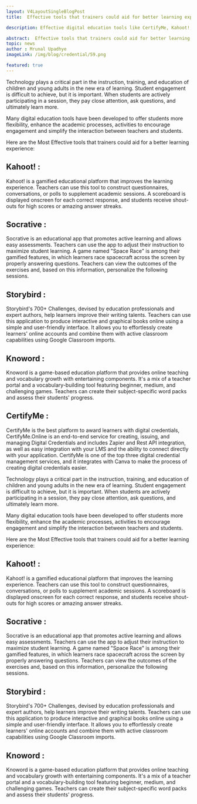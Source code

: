 ```yaml
---
layout: V4LayoutSingleBlogPost
title:  Effective tools that trainers could aid for better learning experience

description: Effective digital education tools like CertifyMe, Kahoot!, Socrative, Storybird, and Knoword enhance student engagement and learning outcomes.

abstract:  Effective tools that trainers could aid for better learning experience
topic: news
author : Mrunal Upadhye
imageLink: /img/blog/credential/59.png

featured: true
---
```


Technology plays a critical part in the instruction, training, and education of children and young adults in the new era of learning. Student engagement is difficult to achieve, but it is important. When students are actively participating in a session, they pay close attention, ask questions, and ultimately learn more.

Many digital education tools have been developed to offer students more flexibility, enhance the academic processes, activities to encourage engagement and simplify the interaction between teachers and students.

Here are the Most Effective tools that trainers could aid for a better learning experience:

## Kahoot! :

Kahoot! is a gamified educational platform that improves the learning experience. Teachers can use this tool to construct questionnaires, conversations, or polls to supplement academic sessions. A scoreboard is displayed onscreen for each correct response, and students receive shout-outs for high scores or amazing answer streaks.

## Socrative :

Socrative is an educational app that promotes active learning and allows easy assessments. Teachers can use the app to adjust their instruction to maximize student learning. A game named "Space Race" is among their gamified features, in which learners race spacecraft across the screen by properly answering questions. Teachers can view the outcomes of the exercises and, based on this information, personalize the following sessions.

## Storybird :

Storybird's 700+ Challenges, devised by education professionals and expert authors, help learners improve their writing talents. Teachers can use this application to produce interactive and graphical books online using a simple and user-friendly interface. It allows you to effortlessly create learners' online accounts and combine them with active classroom capabilities using Google Classroom imports. 

## Knoword :

Knoword is a game-based education platform that provides online teaching and vocabulary growth with entertaining components. It's a mix of a teacher portal and a vocabulary-building tool featuring beginner, medium, and challenging games. Teachers can create their subject-specific word packs and assess their students' progress.

## CertifyMe :

CertifyMe is the best platform to award learners with digital credentials, CertifyMe.Online is an end-to-end service for creating, issuing, and managing Digital Credentials and includes Zapier and Rest API integration, as well as easy integration with your LMS and the ability to connect directly with your application. CertifyMe is one of the top three digital credential management services, and it integrates with Canva to make the process of creating digital credentials easier.



Technology plays a critical part in the instruction, training, and education of children and young adults in the new era of learning. Student engagement is difficult to achieve, but it is important. When students are actively participating in a session, they pay close attention, ask questions, and ultimately learn more.

Many digital education tools have been developed to offer students more flexibility, enhance the academic processes, activities to encourage engagement and simplify the interaction between teachers and students.

Here are the Most Effective tools that trainers could aid for a better learning experience:

## Kahoot! :

Kahoot! is a gamified educational platform that improves the learning experience. Teachers can use this tool to construct questionnaires, conversations, or polls to supplement academic sessions. A scoreboard is displayed onscreen for each correct response, and students receive shout-outs for high scores or amazing answer streaks.

## Socrative :

Socrative is an educational app that promotes active learning and allows easy assessments. Teachers can use the app to adjust their instruction to maximize student learning. A game named "Space Race" is among their gamified features, in which learners race spacecraft across the screen by properly answering questions. Teachers can view the outcomes of the exercises and, based on this information, personalize the following sessions.

## Storybird :

Storybird's 700+ Challenges, devised by education professionals and expert authors, help learners improve their writing talents. Teachers can use this application to produce interactive and graphical books online using a simple and user-friendly interface. It allows you to effortlessly create learners' online accounts and combine them with active classroom capabilities using Google Classroom imports. 

## Knoword :

Knoword is a game-based education platform that provides online teaching and vocabulary growth with entertaining components. It's a mix of a teacher portal and a vocabulary-building tool featuring beginner, medium, and challenging games. Teachers can create their subject-specific word packs and assess their students' progress.

